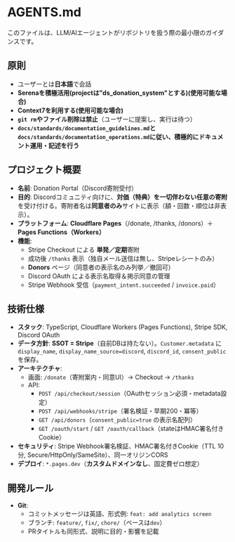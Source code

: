 # AGENTS.md

このファイルは、LLM/AIエージェントがリポジトリを扱う際の最小限のガイダンスです。

## 原則
- ユーザーとは**日本語**で会話  
- **Serenaを積極活用(projectは"ds_donation_system"とする)(使用可能な場合)**  
- **Context7を利用する(使用可能な場合)**
- **`git rm`やファイル削除は禁止**（ユーザーに提案し、実行は待つ）
- **`docs/standards/documentation_guidelines.md`と`docs/standards/documentation_operations.md`に従い、積極的にドキュメント運用・記述を行う**

## プロジェクト概要
- **名前**: Donation Portal（Discord寄附受付）  
- **目的**: Discordコミュニティ向けに、**対価（特典）を一切伴わない任意の寄附**を受け付ける。寄附者名は**同意者のみ**サイトに表示（額・回数・順位は非表示）。  
- **プラットフォーム**: **Cloudflare Pages**（/donate, /thanks, /donors）＋ **Pages Functions（Workers）**  
- **機能**:  
  - Stripe Checkout による **単発／定期**寄附  
  - 成功後 `/thanks` 表示（独自メール送信は無し、Stripeレシートのみ）  
  - **Donors** ページ（同意者の表示名のみ列挙／撤回可）  
  - Discord OAuth による表示名取得＆掲示同意の管理  
  - Stripe Webhook 受信（`payment_intent.succeeded` / `invoice.paid`）

## 技術仕様
- **スタック**: TypeScript, Cloudflare Workers (Pages Functions), Stripe SDK, Discord OAuth  
- **データ方針**: **SSOT = Stripe**（自前DBは持たない）。`Customer.metadata` に  
  `display_name`, `display_name_source=discord`, `discord_id`, `consent_public` を保存。  
- **アーキテクチャ**:  
  - 画面: `/donate`（寄附案内・同意UI）→ Checkout → `/thanks`  
  - API:  
    - `POST /api/checkout/session`（OAuthセッション必須・metadata設定）  
    - `POST /api/webhooks/stripe`（署名検証・早期200・冪等）  
    - `GET /api/donors`（`consent_public=true` の表示名配列）  
    - `GET /oauth/start` / `GET /oauth/callback`（stateはHMAC署名付きCookie）  
- **セキュリティ**: Stripe Webhook署名検証、HMAC署名付きCookie（TTL 10分, Secure/HttpOnly/SameSite）、同一オリジンCORS  
- **デプロイ**: `*.pages.dev`（**カスタムドメインなし**、固定費ゼロ想定）

## 開発ルール
- **Git**:  
  - コミットメッセージは英語、形式例: `feat: add analytics screen`  
  - ブランチ: `feature/`, `fix/`, `chore/`（ベースは`dev`）  
  - PRタイトルも同形式、説明に目的・影響を記載  
